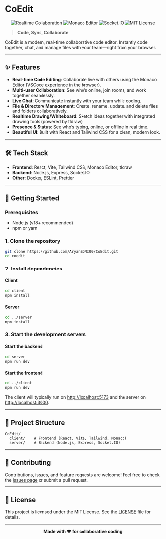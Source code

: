 # CoEdit

<p align="center">
  <img src="https://img.shields.io/badge/Realtime-Collaboration-brightgreen" alt="Realtime Collaboration"/>
  <img src="https://img.shields.io/badge/Editor-Monaco-blue" alt="Monaco Editor"/>
  <img src="https://img.shields.io/badge/Socket.IO-4.x-ffca28" alt="Socket.IO"/>
  <img src="https://img.shields.io/badge/License-MIT-blue.svg" alt="MIT License"/>
</p>

> **Code, Sync, Collaborate**

CoEdit is a modern, real-time collaborative code editor. Instantly code together, chat, and manage files with your team—right from your browser.

---

## ✨ Features

-   **Real-time Code Editing**: Collaborate live with others using the Monaco Editor (VSCode experience in the browser).
-   **Multi-user Collaboration**: See who’s online, join rooms, and work together seamlessly.
-   **Live Chat**: Communicate instantly with your team while coding.
-   **File & Directory Management**: Create, rename, update, and delete files and folders collaboratively.
-   **Realtime Drawing/Whiteboard**: Sketch ideas together with integrated drawing tools (powered by tldraw).
-   **Presence & Status**: See who’s typing, online, or offline in real time.
-   **Beautiful UI**: Built with React and Tailwind CSS for a clean, modern look.

---

## 🛠️ Tech Stack

-   **Frontend**: React, Vite, Tailwind CSS, Monaco Editor, tldraw
-   **Backend**: Node.js, Express, Socket.IO
-   **Other**: Docker, ESLint, Prettier

---

## 🚀 Getting Started

### Prerequisites

-   Node.js (v18+ recommended)
-   npm or yarn

### 1. Clone the repository

```bash
git clone https://github.com/AryanSONI00/CoEdit.git
cd coedit
```

### 2. Install dependencies

#### Client

```bash
cd client
npm install
```

#### Server

```bash
cd ../server
npm install
```

### 3. Start the development servers

#### Start the backend

```bash
cd server
npm run dev
```

#### Start the frontend

```bash
cd ../client
npm run dev
```

The client will typically run on [http://localhost:5173](http://localhost:5173) and the server on [http://localhost:3000](http://localhost:3000).

---

## 📂 Project Structure

```
CoEdit/
  client/    # Frontend (React, Vite, Tailwind, Monaco)
  server/    # Backend (Node.js, Express, Socket.IO)
```

---

## 🤝 Contributing

Contributions, issues, and feature requests are welcome! Feel free to check the [issues page](https://github.com/AryanSONI00/CoEdit.git/issues) or submit a pull request.

---

## 📄 License

This project is licensed under the MIT License. See the [LICENSE](LICENSE) file for details.

---

<p align="center">
  <b>Made with ❤️ for collaborative coding</b>
</p>
